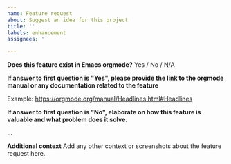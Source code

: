 ```yaml
---
name: Feature request
about: Suggest an idea for this project
title: ''
labels: enhancement
assignees: ''

---
```


**Does this feature exist in Emacs orgmode?**
Yes / No / N/A

**If answer to first question is "Yes", please provide the link to the orgmode manual or any documentation related to the feature**

Example: https://orgmode.org/manual/Headlines.html#Headlines

**If answer to first question is "No", elaborate on how this feature is valuable and what problem does it solve.**

...

**Additional context**
Add any other context or screenshots about the feature request here.
